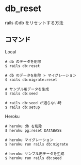 # db_reset

rails のdb をリセットする方法

## コマンド

Local

```Shell
# db のデータを削除
$ rails db:reset

# db のデータを削除 > マイグレーション
$ rails db:migrate:reset

# サンプル用データを生成
$ rails db:seed

# rails db:seed が通らない時
$ rails db:setup
```

Heroku

```Shell
# heroku db を削除
$ heroku pg:reset DATABASE

# heroku マイグレーション
$ heroku run rails db:migrate

# heroku サンプル用データを生成
$ heroku run rails db:seed
```
